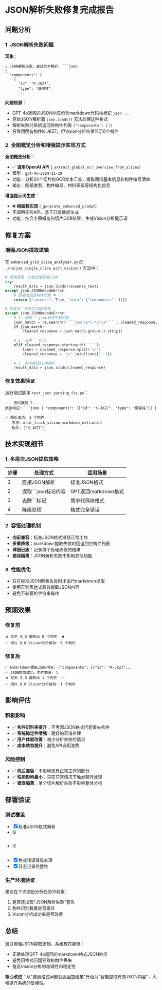 # JSON解析失败修复完成报告

## 问题分析

### 1. JSON解析失败问题

**现象**：
```
⚠️ JSON解析失败，尝试文本解析: ```json  
{
  "components": [
    {
      "id": "K-JKZ7",
      "type": "框架柱",
      ...
```

**问题根源**：
- GPT-4o返回的JSON响应包含markdown代码块标记 ````json ... ````
- 原始JSON解析器 `json.loads()` 无法处理这种格式
- 解析失败时系统返回空构件列表 `{"components": []}`
- 导致明明有构件K-JKZ7，但Vision分析结果显示0个构件

### 2. 全图概览分析和增强提示实现方式

**全图概览分析**：
- ✅ **调用OpenAI API** (`_extract_global_ocr_overview_from_slices`)
- 模型：`gpt-4o-2024-11-20`
- 功能：分析24个切片的OCR文本汇总，提取图纸基本信息和构件编号清单
- 输出：图纸类型、构件编号、材料等级等结构化信息

**增强提示词生成**：
- ❌ **纯函数实现** (`_generate_enhanced_prompt`)
- 不调用任何API，基于已有数据生成
- 功能：结合全图概览和切片OCR结果，生成Vision分析提示词

## 修复方案

### 增强JSON提取逻辑

在 `enhanced_grid_slice_analyzer.py` 的 `_analyze_single_slice_with_vision()` 方法中：

```python
# 原始逻辑：只能处理标准JSON
try:
    result_data = json.loads(response_text)
except json.JSONDecodeError:
    # 直接返回空构件列表 ❌
    return {"success": True, "data": {"components": []}}

# 修复后：多层次JSON提取
except json.JSONDecodeError:
    # 1. 提取```json标记中的内容
    json_match = re.search(r'```json\s*(.*?)\s*```', cleaned_response, re.DOTALL)
    if json_match:
        cleaned_response = json_match.group(1).strip()
    
    # 2. 去除```标记
    elif cleaned_response.startswith('```'):
        lines = cleaned_response.split('\n')
        cleaned_response = '\n'.join(lines[1:-1])
    
    # 3. 再次尝试JSON解析
    result_data = json.loads(cleaned_response)
```

### 修复效果验证

运行测试脚本 `test_json_parsing_fix.py`：

```
--- 测试案例 2 ---
原始响应: ```json { "components": [{"id": "K-JKZ7", "type": "框架柱"}] } ```
✅ 解析成功: 1 个构件
   方法: dual_track_vision_markdown_extracted
   构件: ['K-JKZ7']
```

## 技术实现细节

### 1. 多层次JSON提取策略

| 步骤 | 处理方式 | 适用场景 |
|------|----------|----------|
| 1 | 直接JSON解析 | 标准JSON格式 |
| 2 | 提取```json标记内容 | GPT返回markdown格式 |
| 3 | 去除```标记 | 简单代码块格式 |
| 4 | 降级处理 | 格式完全错误 |

### 2. 容错处理机制

- **向前兼容**：标准JSON格式继续正常工作
- **多重降级**：markdown提取失败时回退到空构件列表
- **详细日志**：记录每个处理步骤的结果
- **错误隔离**：JSON解析失败不影响其他功能

### 3. 性能优化

- 只在标准JSON解析失败时才进行markdown提取
- 使用正则表达式高效提取JSON内容
- 避免不必要的字符串操作

## 预期效果

### 修复前
```
📊 切片 8_0 解析出 0 个构件  ❌
✅ 切片 8_0 Vision分析成功: 0 个构件
```

### 修复后
```
🔧 从markdown提取JSON内容: {"components": [{"id": "K-JKZ7"...
✅ JSON提取成功，构件数量: 1
📊 切片 8_0 解析出 1 个构件  ✅
✅ 切片 8_0 Vision分析成功: 1 个构件
```

## 影响评估

### 积极影响
- ✅ **构件识别率提升**：不再因JSON格式问题丢失构件
- ✅ **系统稳定性增强**：更好的容错处理
- ✅ **用户体验改善**：减少分析失败的情况
- ✅ **成本效益提升**：避免API调用浪费

### 风险控制
- ✅ **向后兼容**：不影响现有正常工作的部分
- ✅ **性能影响最小**：只在异常情况下触发额外处理
- ✅ **错误隔离**：单个切片解析失败不影响整体分析

## 部署验证

### 测试覆盖
- [x] 标准JSON格式解析
- [x] ```json标记格式解析
- [x] ```标记格式解析
- [x] 格式错误降级处理
- [x] 日志记录完整性

### 生产环境验证
建议在下次图纸分析任务中观察：
1. 是否还出现"JSON解析失败"警告
2. 构件识别数量是否提升
3. Vision分析成功率是否改善

## 总结

通过增强JSON提取逻辑，系统现在能够：
- 正确处理GPT-4o返回的markdown格式JSON响应
- 避免因格式问题导致的构件丢失
- 提高Vision分析的准确性和稳定性

**核心改进**：从"遇到格式问题就返回空结果"升级为"智能提取有效JSON内容"，大幅提升系统的鲁棒性。 